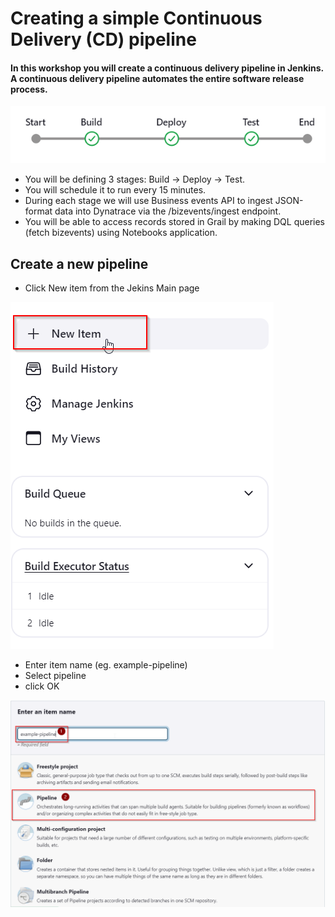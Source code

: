 # Creating a simple Continuous Delivery (CD) pipeline

#### In this workshop you will create a continuous delivery pipeline in Jenkins.  A continuous delivery pipeline automates the entire software release process. 
![](https://github.com/hakansuku/D1APACTraining/blob/main/images/SRE/pipeline.png?raw=true)

- You will be defining 3 stages:  Build -> Deploy -> Test.
- You will schedule it to run every 15 minutes.
- During each stage we will use Business events API to ingest JSON-format data into Dynatrace via the /bizevents/ingest endpoint.
- You will be able to access records stored in Grail by making DQL queries (fetch bizevents) using Notebooks application.

## Create a new pipeline
- Click New item from the Jekins Main page
  
![](https://github.com/hakansuku/D1APACTraining/blob/main/images/SRE/newitem.png?raw=true)
  
- Enter item name (eg. example-pipeline)
- Select pipeline
- click OK
  
![](https://github.com/hakansuku/D1APACTraining/blob/main/images/SRE/examplepipelineok.png?raw=true)
